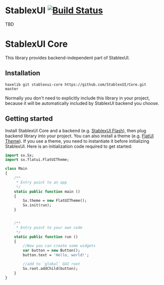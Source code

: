 StablexUI [![Build Status](https://travis-ci.org/StablexUI/Core.svg?branch=master)](https://travis-ci.org/StablexUI/Core)
======================

TBD


StablexUI Core
=======================
This library provides backend-independent part of StablexUI.


Installation
-----------------------
```
haxelib git stablexui-core https://github.com/StablexUI/Core.git master
```
Normally you don't need to explicitly include this library in your project, because it will be automatically included by
StablexUI backend you choose.


Getting started
-----------------------
Install StablexUI Core and a backend (e.g. [StablexUI Flash](https://github.com/StablexUI/Flash)), then plug backend library into your project.
You can also install a theme (e.g. [FlatUI Theme](https://github.com/StablexUI/Theme-FlatUI)). If you use a theme, you need to instantiate it before initializing StablexUI.
Here is an initialization code required to get started:
```Haxe
import sx.Sx;
import sx.flatui.FlatUITheme;

class Main
{
    /**
     * Entry point to an app
     */
    static public function main ()
    {
        Sx.theme = new FlatUITheme();
        Sx.init(run);
    }


    /**
     * Entry point to your own code
     */
    static public function run ()
    {
        //Now you can create some widgets
        var button = new Button();
        button.text = 'Hello, world!';

        //add to `global` GUI root
        Sx.root.addChild(button);
    }
}
```